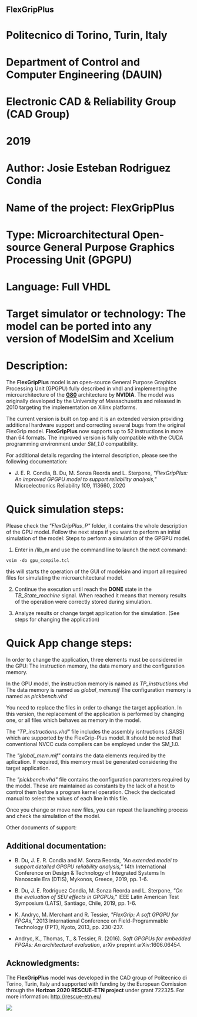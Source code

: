 ## FlexGripPlus

# Politecnico di Torino, Turin, Italy
# Department of Control and Computer Engineering (DAUIN)
# Electronic CAD & Reliability Group (CAD Group)
# 2019

# Author: Josie Esteban Rodriguez Condia
# Name of the project: FlexGripPlus
# Type: Microarchitectural Open-source General Purpose Graphics Processing Unit (GPGPU)
# Language: Full VHDL
# Target simulator or technology: The model can be ported into any version of ModelSim and Xcelium

# Description:

The **FlexGripPlus** model is an open-source General Purpose Graphics Processing Unit (GPGPU) fully described in vhdl and implementing the microarchitecture of the [**G80**](https://ieeexplore.ieee.org/document/4523358) architecture by **NVIDIA**. The model was originally developed by the University of Massachusetts and released in 2010 targeting the implementation on Xilinx platforms. 

The current version is built on top and it is an extended version providing additional hardware support and correcting several bugs from the original FlexGrip model. **FlexGripPlus** now supports up to 52 instructions in more than 64 formats. The improved version is fully compatible with the CUDA programming environment under *SM_1.0* compatibility. 

For additional details regarding the internal description, please see the following documentation:


- J. E. R. Condia, B. Du, M. Sonza Reorda and L. Sterpone, *"FlexGripPlus: An improved GPGPU model to support reliability analysis,"* Microelectronics Reliability 109, 113660, 2020


# Quick simulation steps:

Please check the *"FlexGripPlus_P"* folder, it contains the whole description of the GPU model. 
Follow the next steps if you want to perform an initial simulation of the model:
Steps to perform a simulation of the GPGPU model.

1) Enter in /lib_m and use the command line to launch the next command: 

```vsim -do gpu_compile.tcl```

this will starts the operation of the GUI of modelsim and import all required files for simulating the microarchitectural model.

2) Continue the execution until reach the **DONE** state in the *TB_State_machine* signal. When reached it means that memory results of the operation were correctly stored during simulation.

3) Analyze results or change target application for the simulation. (See steps for changing the application)

# Quick App change steps:

In order to change the application, three elements must be considered in the GPU: The instruction memory, the data memory and the configuration memory.

In the GPU model, the instruction memory is named as *TP_instructions.vhd*
The data memory is named as *global_mem.mif*
The configuration memory is named as *pickbench.vhd*

You need to replace the files in order to change the target application. In this version, the replacement of the application is performed by changing one, or all files which behaves as memory in the model.

The *"TP_instructions.vhd"* file includes the assembly isntructions (.SASS) which are supported by the FlexGrip-Plus model. It should be noted that conventional NVCC cuda compilers can be employed under the SM_1.0.

The *"global_mem.mif"* contains the data elements required by the aplication. If required, this memory must be generated considering the target application.

The *"pickbench.vhd"* file contains the configuration parameters required by the model. These are maintained as constants by the lack of a host to control them before a program kernel operation. Check the dedicated manual to select the values of each line in this file.

Once you change or move new files, you can repeat the launching process and check the simulation of the model.

Other documents of support:


## Additional documentation:


- B. Du, J. E. R. Condia and M. Sonza Reorda, *"An extended model to support detailed GPGPU reliability analysis,"* 14th International Conference on Design & Technology of Integrated Systems In Nanoscale Era (DTIS), Mykonos, Greece, 2019, pp. 1-6.

- B. Du, J. E. Rodriguez Condia, M. Sonza Reorda and L. Sterpone, *"On the evaluation of SEU effects in GPGPUs,"* IEEE Latin American Test Symposium (LATS), Santiago, Chile, 2019, pp. 1-6.

- K. Andryc, M. Merchant and R. Tessier, *"FlexGrip: A soft GPGPU for FPGAs,"* 2013 International Conference on Field-Programmable Technology (FPT), Kyoto, 2013, pp. 230-237.

- Andryc, K., Thomas, T., & Tessier, R. (2016). *Soft GPGPUs for embedded FPGAs: An architectural evaluation*, arXiv preprint arXiv:1606.06454.


## Acknowledgments:

The **FlexGripPlus** model was developed in the CAD group of Politecnico di Torino, Turin, Italy and supported with funding by the European Comission through the **Horizon 2020 RESCUE-ETN project** under grant 722325. 
For more information: http://rescue-etn.eu/

![](https://pbs.twimg.com/profile_images/913684021040893952/GrLIBP1R_400x400.jpg)


